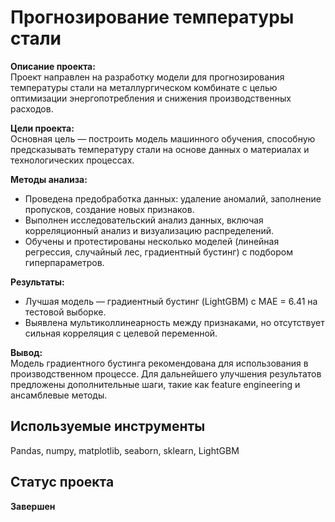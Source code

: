 # Прогнозирование температуры стали

**Описание проекта:**  
Проект направлен на разработку модели для прогнозирования температуры стали на металлургическом комбинате с целью оптимизации энергопотребления и снижения производственных расходов.  

**Цели проекта:**  
Основная цель — построить модель машинного обучения, способную предсказывать температуру стали на основе данных о материалах и технологических процессах.  

**Методы анализа:**  
- Проведена предобработка данных: удаление аномалий, заполнение пропусков, создание новых признаков.  
- Выполнен исследовательский анализ данных, включая корреляционный анализ и визуализацию распределений.  
- Обучены и протестированы несколько моделей (линейная регрессия, случайный лес, градиентный бустинг) с подбором гиперпараметров.  

**Результаты:**  
- Лучшая модель — градиентный бустинг (LightGBM) с MAE = 6.41 на тестовой выборке.  
- Выявлена мультиколлинеарность между признаками, но отсутствует сильная корреляция с целевой переменной.  

**Вывод:**  
Модель градиентного бустинга рекомендована для использования в производственном процессе. Для дальнейшего улучшения результатов предложены дополнительные шаги, такие как feature engineering и ансамблевые методы.  

## Используемые инструменты  
Pandas, numpy, matplotlib, seaborn, sklearn, LightGBM  

## Статус проекта  
**Завершен**